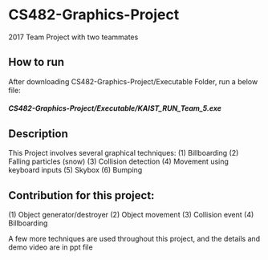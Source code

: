 # CS482-Graphics-Project
2017 Team Project with two teammates

## How to run
After downloading CS482-Graphics-Project/Executable Folder, run a below file:
##### CS482-Graphics-Project/Executable/KAIST_RUN_Team_5.exe

## Description
This Project involves several graphical techniques:
  (1) Billboarding
  (2) Falling particles (snow)
  (3) Collision detection
  (4) Movement using keyboard inputs
  (5) Skybox
  (6) Bumping

## Contribution for this project:
  (1) Object generator/destroyer
  (2) Object movement
  (3) Collision event
  (4) Billboarding
 
  
A few more techniques are used throughout this project, and the details and demo video are in ppt file
